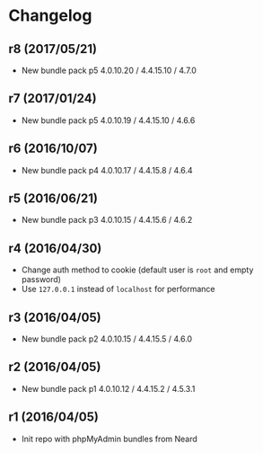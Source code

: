 # Changelog

## r8 (2017/05/21)

* New bundle pack p5 4.0.10.20 / 4.4.15.10 / 4.7.0

## r7 (2017/01/24)

* New bundle pack p5 4.0.10.19 / 4.4.15.10 / 4.6.6

## r6 (2016/10/07)

* New bundle pack p4 4.0.10.17 / 4.4.15.8 / 4.6.4

## r5 (2016/06/21)

* New bundle pack p3 4.0.10.15 / 4.4.15.6 / 4.6.2

## r4 (2016/04/30)

* Change auth method to cookie (default user is `root` and empty password)
* Use `127.0.0.1` instead of `localhost` for performance

## r3 (2016/04/05)

* New bundle pack p2 4.0.10.15 / 4.4.15.5 / 4.6.0

## r2 (2016/04/05)

* New bundle pack p1 4.0.10.12 / 4.4.15.2 / 4.5.3.1

## r1 (2016/04/05)

* Init repo with phpMyAdmin bundles from Neard
